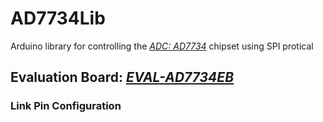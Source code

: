 # AD7734Lib

Arduino library for controlling the *[ADC: AD7734]* chipset using SPI protical

## **Evaluation Board**: *[EVAL-AD7734EB]*

### Link Pin Configuration

[ADC: AD7734]: https://www.analog.com/media/en/technical-documentation/data-sheets/AD7734.pdf
[EVAL-AD7734EB]: https://ez.analog.com/cfs-file/__key/communityserver-discussions-components-files/425/3010.AD7734EB_5F00_A.pdf